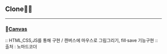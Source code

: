 ## Clone🐱‍💻
***

### 💨[Canvas](https://mingnana.github.io/Clone/clone/canvas/index.html) 
:: HTML,CSS,JS를 통해 구현 / 캔버스에 마우스로 그림그리기, fill·save 기능구현
:: 출처 : 노마드코더
